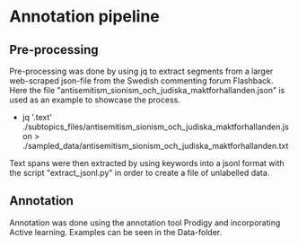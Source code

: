 # Annotation pipeline

## Pre-processing

Pre-processing was done by using jq to extract segments from a larger web-scraped json-file from the Swedish commenting forum Flashback. Here the file 
"antisemitism_sionism_och_judiska_maktforhallanden.json" is used as an example to showcase the process.

- jq '.text' ./subtopics_files/antisemitism_sionism_och_judiska_maktforhallanden.json > ./sampled_data/antisemitism_sionism_och_judiska_maktforhallanden.txt

Text spans were then extracted by using keywords into a jsonl format with the script "extract_jsonl.py" in order to create a file of unlabelled data.

## Annotation 

Annotation was done using the annotation tool Prodigy and incorporating Active learning. Examples can be seen in the Data-folder. 